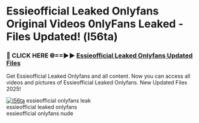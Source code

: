 # Essieofficial Leaked Onlyfans Original Videos 0nlyFans Leaked - Files Updated! (l56ta)

<h3>🔴 CLICK HERE 🌐==►► <a href="https://tinyurl.com/2wckxsce" rel="nofollow">Essieofficial Leaked Onlyfans Updated Files</a></h3>

Get Essieofficial Leaked Onlyfans and all content. Now you can access all videos and pictures of Essieofficial Leaked Onlyfans. New Updated Files 2025!

[![l56ta](https://i.imgur.com/AFduVYN.gif)](https://tinyurl.com/2wckxsce)
essieofficial onlyfans leak<br>
essieofficial leaked onlyfans<br>
essieofficial onlyfans nude